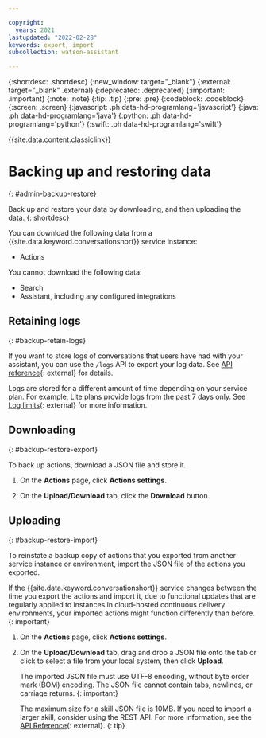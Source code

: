 ```yaml
---

copyright:
  years: 2021
lastupdated: "2022-02-28"
keywords: export, import
subcollection: watson-assistant

---
```


{:shortdesc: .shortdesc}
{:new_window: target="_blank"}
{:external: target="_blank" .external}
{:deprecated: .deprecated}
{:important: .important}
{:note: .note}
{:tip: .tip}
{:pre: .pre}
{:codeblock: .codeblock}
{:screen: .screen}
{:javascript: .ph data-hd-programlang='javascript'}
{:java: .ph data-hd-programlang='java'}
{:python: .ph data-hd-programlang='python'}
{:swift: .ph data-hd-programlang='swift'}

{{site.data.content.classiclink}}

# Backing up and restoring data
{: #admin-backup-restore}

Back up and restore your data by downloading, and then uploading the data. 
{: shortdesc}

You can download the following data from a {{site.data.keyword.conversationshort}} service instance:

- Actions

You cannot download the following data:

- Search
- Assistant, including any configured integrations

## Retaining logs
{: #backup-retain-logs}

If you want to store logs of conversations that users have had with your assistant, you can use the `/logs` API to export your log data. See [API reference](https://cloud.ibm.com/apidocs/assistant/assistant-v1#listlogs){: external} for details.

Logs are stored for a different amount of time depending on your service plan. For example, Lite plans provide logs from the past 7 days only. See [Log limits](/docs/assistant?topic=assistant-logs#logs-limits){: external}  for more information.

## Downloading
{: #backup-restore-export}

To back up actions, download a JSON file and store it.

1.  On the **Actions** page, click **Actions settings**.

1.  On the **Upload/Download** tab, click the **Download** button.

## Uploading
{: #backup-restore-import}

To reinstate a backup copy of actions that you exported from another service instance or environment, import the JSON file of the actions you exported.

If the {{site.data.keyword.conversationshort}} service changes between the time you export the actions and import it, due to functional updates that are regularly applied to instances in cloud-hosted continuous delivery environments, your imported actions might function differently than before.
{: important}

1.  On the **Actions** page, click **Actions settings**.

1.  On the **Upload/Download** tab, drag and drop a JSON file onto the tab or click to select a file from your local system, then click **Upload**.

    The imported JSON file must use UTF-8 encoding, without byte order mark (BOM) encoding. The JSON file cannot contain tabs, newlines, or carriage returns.
    {: important}

    The maximum size for a skill JSON file is 10MB. If you need to import a larger skill, consider using the REST API. For more information, see the [API Reference](https://cloud.ibm.com/apidocs/assistant/assistant-v1#createworkspace){: external}.
    {: tip}

